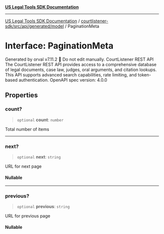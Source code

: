 [**US Legal Tools SDK Documentation**](../../../../../../README.md)

***

[US Legal Tools SDK Documentation](../../../../../../README.md) / [courtlistener-sdk/src/api/generated/model](../README.md) / PaginationMeta

# Interface: PaginationMeta

Generated by orval v7.11.2 🍺
Do not edit manually.
CourtListener REST API
The CourtListener REST API provides access to a comprehensive database of legal documents, case law, judges, oral arguments, and citation lookups. This API supports advanced search capabilities, rate limiting, and token-based authentication.
OpenAPI spec version: 4.0.0

## Properties

### count?

> `optional` **count**: `number`

Total number of items

***

### next?

> `optional` **next**: `string`

URL for next page

#### Nullable

***

### previous?

> `optional` **previous**: `string`

URL for previous page

#### Nullable
